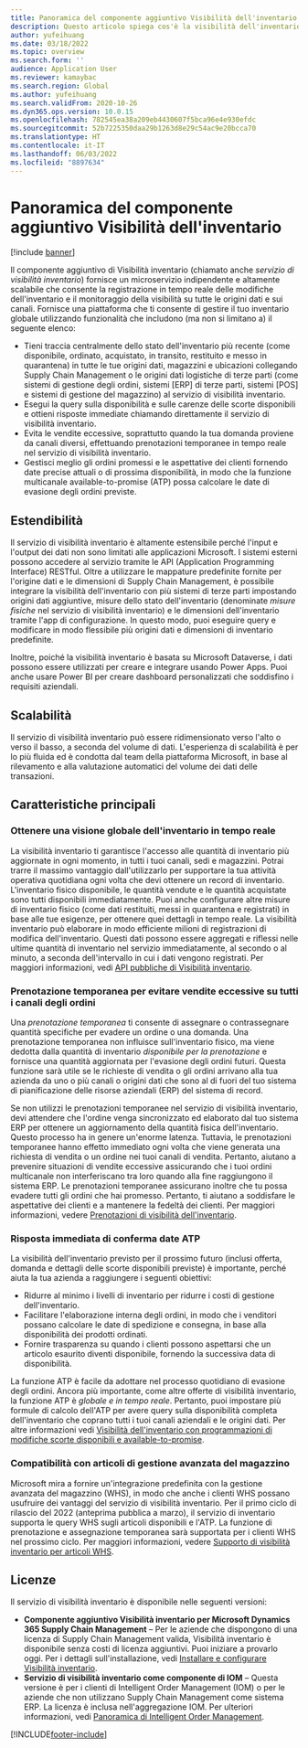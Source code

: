 ```yaml
---
title: Panoramica del componente aggiuntivo Visibilità dell'inventario
description: Questo articolo spiega cos'è la visibilità dell'inventario e ne descrive le caratteristiche.
author: yufeihuang
ms.date: 03/18/2022
ms.topic: overview
ms.search.form: ''
audience: Application User
ms.reviewer: kamaybac
ms.search.region: Global
ms.author: yufeihuang
ms.search.validFrom: 2020-10-26
ms.dyn365.ops.version: 10.0.15
ms.openlocfilehash: 782545ea38a209eb4430607f5bca96e4e930efdc
ms.sourcegitcommit: 52b7225350daa29b1263d8e29c54ac9e20bcca70
ms.translationtype: HT
ms.contentlocale: it-IT
ms.lasthandoff: 06/03/2022
ms.locfileid: "8897634"
---
```

# <a name="inventory-visibility-add-in-overview"></a>Panoramica del componente aggiuntivo Visibilità dell'inventario

[!include [banner](../includes/banner.md)]

Il componente aggiuntivo di Visibilità inventario (chiamato anche *servizio di visibilità inventario*) fornisce un microservizio indipendente e altamente scalabile che consente la registrazione in tempo reale delle modifiche dell'inventario e il monitoraggio della visibilità su tutte le origini dati e sui canali. Fornisce una piattaforma che ti consente di gestire il tuo inventario globale utilizzando funzionalità che includono (ma non si limitano a) il seguente elenco:

- Tieni traccia centralmente dello stato dell'inventario più recente (come disponibile, ordinato, acquistato, in transito, restituito e messo in quarantena) in tutte le tue origini dati, magazzini e ubicazioni collegando Supply Chain Management o le origini dati logistiche di terze parti (come sistemi di gestione degli ordini, sistemi \[ERP\] di terze parti, sistemi \[POS\] e sistemi di gestione del magazzino) al servizio di visibilità inventario.
- Esegui la query sulla disponibilità e sulle carenze delle scorte disponibili e ottieni risposte immediate chiamando direttamente il servizio di visibilità inventario.
- Evita le vendite eccessive, soprattutto quando la tua domanda proviene da canali diversi, effettuando prenotazioni temporanee in tempo reale nel servizio di visibilità inventario.
- Gestisci meglio gli ordini promessi e le aspettative dei clienti fornendo date precise attuali o di prossima disponibilità, in modo che la funzione multicanale available-to-promise (ATP) possa calcolare le date di evasione degli ordini previste.

## <a name="extensibility"></a>Estendibilità

Il servizio di visibilità inventario è altamente estensibile perché l'input e l'output dei dati non sono limitati alle applicazioni Microsoft. I sistemi esterni possono accedere al servizio tramite le API (Application Programming Interface) RESTful. Oltre a utilizzare le mappature predefinite fornite per l'origine dati e le dimensioni di Supply Chain Management, è possibile integrare la visibilità dell'inventario con più sistemi di terze parti impostando origini dati aggiuntive, misure dello stato dell'inventario (denominate *misure fisiche* nel servizio di visibilità inventario) e le dimensioni dell'inventario tramite l'app di configurazione. In questo modo, puoi eseguire query e modificare in modo flessibile più origini dati e dimensioni di inventario predefinite.

Inoltre, poiché la visibilità inventario è basata su Microsoft Dataverse, i dati possono essere utilizzati per creare e integrare usando Power Apps. Puoi anche usare Power BI per creare dashboard personalizzati che soddisfino i requisiti aziendali.

## <a name="scalability"></a>Scalabilità

Il servizio di visibilità inventario può essere ridimensionato verso l'alto o verso il basso, a seconda del volume di dati. L'esperienza di scalabilità è per lo più fluida ed è condotta dal team della piattaforma Microsoft, in base al rilevamento e alla valutazione automatici del volume dei dati delle transazioni.

## <a name="feature-highlights"></a>Caratteristiche principali

### <a name="get-a-global-view-of-real-time-inventory"></a>Ottenere una visione globale dell'inventario in tempo reale

La visibilità inventario ti garantisce l'accesso alle quantità di inventario più aggiornate in ogni momento, in tutti i tuoi canali, sedi e magazzini. Potrai trarre il massimo vantaggio dall'utilizzarlo per supportare la tua attività operativa quotidiana ogni volta che devi ottenere un record di inventario. L'inventario fisico disponibile, le quantità vendute e le quantità acquistate sono tutti disponibili immediatamente. Puoi anche configurare altre misure di inventario fisico (come dati restituiti, messi in quarantena e registrati) in base alle tue esigenze, per ottenere quei dettagli in tempo reale. La visibilità inventario può elaborare in modo efficiente milioni di registrazioni di modifica dell'inventario. Questi dati possono essere aggregati e riflessi nelle ultime quantità di inventario nel servizio immediatamente, al secondo o al minuto, a seconda dell'intervallo in cui i dati vengono registrati. Per maggiori informazioni, vedi [API pubbliche di Visibilità inventario](inventory-visibility-api.md).

### <a name="soft-reservation-to-avoid-overselling-across-all-order-channels"></a>Prenotazione temporanea per evitare vendite eccessive su tutti i canali degli ordini

Una *prenotazione temporanea* ti consente di assegnare o contrassegnare quantità specifiche per evadere un ordine o una domanda. Una prenotazione temporanea non influisce sull'inventario fisico, ma viene dedotta dalla quantità di inventario *disponibile per la prenotazione* e fornisce una quantità aggiornata per l'evasione degli ordini futuri. Questa funzione sarà utile se le richieste di vendita o gli ordini arrivano alla tua azienda da uno o più canali o origini dati che sono al di fuori del tuo sistema di pianificazione delle risorse aziendali (ERP) del sistema di record.

Se non utilizzi le prenotazioni temporanee nel servizio di visibilità inventario, devi attendere che l'ordine venga sincronizzato ed elaborato dal tuo sistema ERP per ottenere un aggiornamento della quantità fisica dell'inventario. Questo processo ha in genere un'enorme latenza. Tuttavia, le prenotazioni temporanee hanno effetto immediato ogni volta che viene generata una richiesta di vendita o un ordine nei tuoi canali di vendita. Pertanto, aiutano a prevenire situazioni di vendite eccessive assicurando che i tuoi ordini multicanale non interferiscano tra loro quando alla fine raggiungono il sistema ERP. Le prenotazioni temporanee assicurano inoltre che tu possa evadere tutti gli ordini che hai promesso. Pertanto, ti aiutano a soddisfare le aspettative dei clienti e a mantenere la fedeltà dei clienti. Per maggiori informazioni, vedere [Prenotazioni di visibilità dell'inventario](inventory-visibility-reservations.md).

### <a name="immediate-response-of-atp-dates-confirmation"></a>Risposta immediata di conferma date ATP

La visibilità dell'inventario previsto per il prossimo futuro (inclusi offerta, domanda e dettagli delle scorte disponibili previste) è importante, perché aiuta la tua azienda a raggiungere i seguenti obiettivi:

- Ridurre al minimo i livelli di inventario per ridurre i costi di gestione dell'inventario.
- Facilitare l'elaborazione interna degli ordini, in modo che i venditori possano calcolare le date di spedizione e consegna, in base alla disponibilità dei prodotti ordinati.
- Fornire trasparenza su quando i clienti possono aspettarsi che un articolo esaurito diventi disponibile, fornendo la successiva data di disponibilità.

La funzione ATP è facile da adottare nel processo quotidiano di evasione degli ordini. Ancora più importante, come altre offerte di visibilità inventario, la funzione ATP è *globale e in tempo reale*. Pertanto, puoi impostare più formule di calcolo dell'ATP per avere query sulla disponibilità completa dell'inventario che coprano tutti i tuoi canali aziendali e le origini dati. Per altre informazioni vedi [Visibilità dell'inventario con programmazioni di modifiche scorte disponibili e available-to-promise](inventory-visibility-available-to-promise.md).

### <a name="compatibility-with-advanced-warehouse-management-items"></a>Compatibilità con articoli di gestione avanzata del magazzino

Microsoft mira a fornire un'integrazione predefinita con la gestione avanzata del magazzino (WHS), in modo che anche i clienti WHS possano usufruire dei vantaggi del servizio di visibilità inventario. Per il primo ciclo di rilascio del 2022 (anteprima pubblica a marzo), il servizio di inventario supporta le query WHS sugli articoli disponibili e l'ATP. La funzione di prenotazione e assegnazione temporanea sarà supportata per i clienti WHS nel prossimo ciclo. Per maggiori informazioni, vedere [Supporto di visibilità inventario per articoli WHS](inventory-visibility-whs-support.md).

## <a name="licensing"></a>Licenze

Il servizio di visibilità inventario è disponibile nelle seguenti versioni:

- **Componente aggiuntivo Visibilità inventario per Microsoft Dynamics 365 Supply Chain Management** – Per le aziende che dispongono di una licenza di Supply Chain Management valida, Visibilità inventario è disponibile senza costi di licenza aggiuntivi. Puoi iniziare a provarlo oggi. Per i dettagli sull'installazione, vedi [Installare e configurare Visibilità inventario](inventory-visibility-setup.md).
- **Servizio di visibilità inventario come componente di IOM** – Questa versione è per i clienti di Intelligent Order Management (IOM) o per le aziende che non utilizzano Supply Chain Management come sistema ERP. La licenza è inclusa nell'aggregazione IOM. Per ulteriori informazioni, vedi [Panoramica di Intelligent Order Management](/dynamics365/intelligent-order-management/overview).

[!INCLUDE[footer-include](../../includes/footer-banner.md)]
